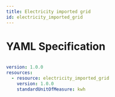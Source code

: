 ```yaml
---
title: Electricity imported grid
id: electricity_imported_grid
---
```




# YAML Specification

```yaml

version: 1.0.0
resources: 
  - resource: electricity_imported_grid
    version: 1.0.0
    standardUnitOfMeasure: kwh
    
```



